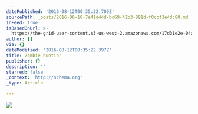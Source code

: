 ```yaml
---
datePublished: '2016-08-12T00:35:22.709Z'
sourcePath: _posts/2016-06-10-7e41d44d-bc69-42b3-891d-f0cbf3e4dc80.md
inFeed: true
isBasedOnUrl: >-
  https://the-grid-user-content.s3-us-west-2.amazonaws.com/17d31e2e-04a3-454a-8c5c-827e7f4abb4a.jpg
author: []
via: {}
dateModified: '2016-08-12T00:35:22.397Z'
title: Zombie huntin'
publisher: {}
description: ''
starred: false
_context: 'http://schema.org'
_type: Article

---
```

![](https://the-grid-user-content.s3-us-west-2.amazonaws.com/17d31e2e-04a3-454a-8c5c-827e7f4abb4a.jpg)